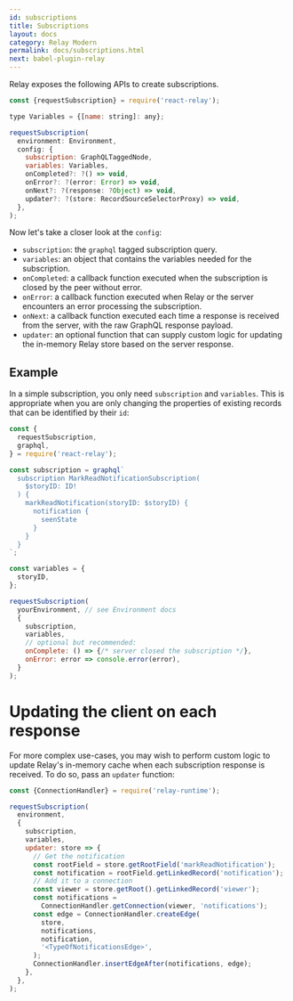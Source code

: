 ```yaml
---
id: subscriptions
title: Subscriptions
layout: docs
category: Relay Modern
permalink: docs/subscriptions.html
next: babel-plugin-relay
---
```


Relay exposes the following APIs to create subscriptions.

```javascript
const {requestSubscription} = require('react-relay');

type Variables = {[name: string]: any};

requestSubscription(
  environment: Environment,
  config: {
    subscription: GraphQLTaggedNode,
    variables: Variables,
    onCompleted?: ?() => void,
    onError?: ?(error: Error) => void,
    onNext?: ?(response: ?Object) => void,
    updater?: ?(store: RecordSourceSelectorProxy) => void,
  },
);
```

Now let's take a closer look at the `config`:

* `subscription`: the `graphql` tagged subscription query.
* `variables`: an object that contains the variables needed for the subscription.
* `onCompleted`: a callback function executed when the subscription is closed by
  the peer without error. 
* `onError`: a callback function executed when Relay or the server encounters an
  error processing the subscription. 
* `onNext`: a callback function executed each time a response is received from
  the server, with the raw GraphQL response payload.
* `updater`: an optional function that can supply custom logic for updating the
  in-memory Relay store based on the server response.

## Example

In a simple subscription, you only need `subscription` and `variables`. This is
appropriate when you are only changing the properties of existing records that
can be identified by their `id`:

```javascript
const {
  requestSubscription,
  graphql,
} = require('react-relay');

const subscription = graphql`
  subscription MarkReadNotificationSubscription(
    $storyID: ID!
  ) {
    markReadNotification(storyID: $storyID) {
      notification {
        seenState
      }
    }
  }
`;

const variables = {
  storyID,
};

requestSubscription(
  yourEnvironment, // see Environment docs
  {
    subscription,
    variables,
    // optional but recommended:
    onComplete: () => {/* server closed the subscription */},
    onError: error => console.error(error),
  }
);
```

# Updating the client on each response

For more complex use-cases, you may wish to perform custom logic to update 
Relay's in-memory cache when each subscription response is received. To do so,
pass an `updater` function:

```javascript
const {ConnectionHandler} = require('relay-runtime');

requestSubscription(
  environment,
  {
    subscription,
    variables,
    updater: store => {
      // Get the notification
      const rootField = store.getRootField('markReadNotification');
      const notification = rootField.getLinkedRecord('notification');
      // Add it to a connection
      const viewer = store.getRoot().getLinkedRecord('viewer');
      const notifications = 
        ConnectionHandler.getConnection(viewer, 'notifications');
      const edge = ConnectionHandler.createEdge(
        store, 
        notifications,
        notification, 
        '<TypeOfNotificationsEdge>',
      );
      ConnectionHandler.insertEdgeAfter(notifications, edge);
    },
  },
);
```
